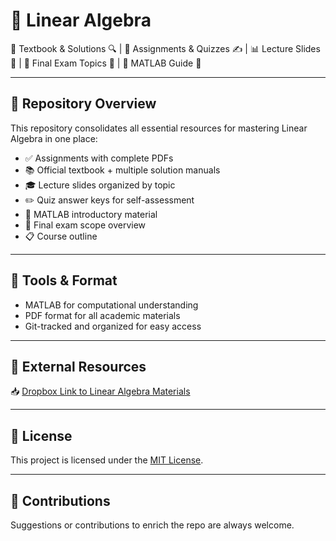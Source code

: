 # 📐 Linear Algebra 

📘 Textbook & Solutions 🔍 | 📑 Assignments & Quizzes ✍️ | 📊 Lecture Slides 🧠 | 📌 Final Exam Topics 🎯 | 🧮 MATLAB Guide 🚀

---

## 📁 Repository Overview

This repository consolidates all essential resources for mastering Linear Algebra in one place:

- ✅ Assignments with complete PDFs
- 📚 Official textbook + multiple solution manuals
- 🎓 Lecture slides organized by topic
- ✏️ Quiz answer keys for self-assessment
- 🧪 MATLAB introductory material
- 📄 Final exam scope overview
- 📋 Course outline

---

## 🧰 Tools & Format

- MATLAB for computational understanding
- PDF format for all academic materials
- Git-tracked and organized for easy access

---

## 🔗 External Resources

📥 [Dropbox Link to Linear Algebra Materials](./Drop%20box%20Link%20to%20Linear%20Algebra.txt)

---

## 📜 License

This project is licensed under the [MIT License](./LICENSE).

---

## 🙌 Contributions

Suggestions or contributions to enrich the repo are always welcome.
